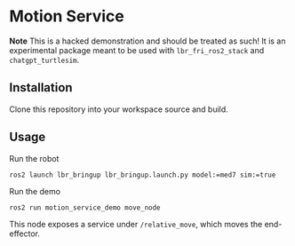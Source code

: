 # Motion Service
**Note** This is a hacked demonstration and should be treated as such! It is an experimental package meant to be used with `lbr_fri_ros2_stack` and `chatgpt_turtlesim`.

## Installation
Clone this repository into your workspace source and build.

## Usage
Run the robot
```shell
ros2 launch lbr_bringup lbr_bringup.launch.py model:=med7 sim:=true
```

Run the demo
```shell
ros2 run motion_service_demo move_node 
```
This node exposes a service under `/relative_move`, which moves the end-effector.
